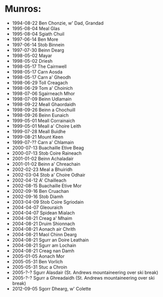 # Munros:

- 1994-08-22 Ben Chonzie, w' Dad, Grandad
- 1995-08-04 Meal Glas
- 1995-08-04 Sgiath Chuil
- 1997-06-14 Ben More
- 1997-06-14 Stob Binnein
- 1997-07-30 Beinn Dearg 
- 1998-05-02 Mayar
- 1998-05-02 Driesh 
- 1998-05-17 The Cairnwell
- 1998-05-17 Carn Aosda
- 1998-05-17 Carn a' Gheodh 
- 1998-06-29 Toll Creagach
- 1998-06-29 Tom a' Choinich 
- 1998-07-06 Sgairneach Mhor
- 1998-07-09 Beinn Udlamain 
- 1998-09-22 Meall Ghaordaidh
- 1998-09-26 Beinn a Chochuill
- 1998-09-26 Beinn Eunaich 
- 1999-05-01 Meall Corrainaich
- 1999-05-01 Meall a' Choire Leith  
- 1999-07-28 Meall Buidhe
- 1999-08-21 Mount Keen 
- 1999-07-?? Carn a' Chlamain
- 2000-07-13 Buachaille Etive Beag
- 2000-07-13 Stob Coire Raineach 
- 2001-01-02 Beinn Achaladair
- 2001-01-02 Beinn a' Chreachain
- 2002-02-23 Meal a Bhuiridh
- 2002-03-04 Stob a' Choire Odhair
- 2002-04-12 A' Chailleach  
- 2002-08-15 Buachaille Etive Mor
- 2002-09-16 Ben Cruachan
- 2002-09-16 Stob Diamh
- 2003-04-09 Stob Coire Sgriodain 
- 2004-04-07 Gleouraich 
- 2004-04-07 Spidean Mialach
- 2004-08-21 Creag a' Mhaim
- 2004-08-21 Druim Shionnach
- 2004-08-21 Aonach air Chrith
- 2004-08-21 Maol Chinn Dearg
- 2004-08-21 Sgurr an Doire Leathain
- 2004-08-21 Sgurr am Lochain
- 2004-08-21 Creag nan Damh 
- 2005-01-05 Aonach Mor
- 2005-05-31 Ben Vorlich
- 2005-05-31 Stuc a Chroin
- 2005-?-? Sgurr Alasdair (St. Andrews mountaineering over ski break)
- 2005-?-? Sgurr a Ghreadaidh (St. Andrews mountaineering over ski break)
- 2012-09-05 Sgorr Dhearg, w' Colette
